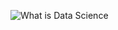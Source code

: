 ![What is Data Science](https://user-images.githubusercontent.com/79361165/108600377-e6395780-738e-11eb-8f68-cb35cb4b605c.png)
